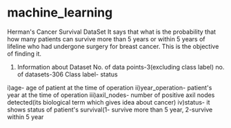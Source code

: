 # machine_learning
Herman's Cancer Survival DataSet
It says that what is the probability that how many patients can survive more than 5 years or within 5 years of lifeline who had undergone
surgery for breast cancer. This is the objective of finding it.

1) Information about Dataset No. of data points-3(excluding class label) no. of datasets-306 Class label- status

i)age- age of patient at the time of operation ii)year_operation- patient's year at the time of operation 
iii)axil_nodes- number of positive axil nodes detected(its biological term which gives idea about cancer) 
iv)status- it shows status of patient's survival(1- survive more than 5 year, 2-survive within 5 year

